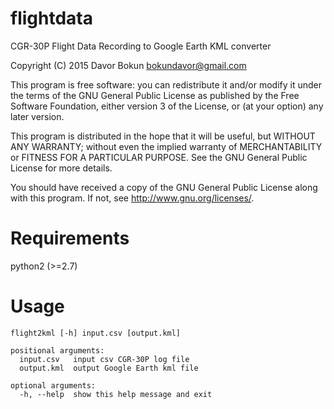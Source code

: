 flightdata
==========


CGR-30P Flight Data Recording to Google Earth KML converter


Copyright (C) 2015 Davor Bokun <bokundavor@gmail.com>


This program is free software: you can redistribute it and/or modify
it under the terms of the GNU General Public License as published by
the Free Software Foundation, either version 3 of the License, or
(at your option) any later version.

This program is distributed in the hope that it will be useful,
but WITHOUT ANY WARRANTY; without even the implied warranty of
MERCHANTABILITY or FITNESS FOR A PARTICULAR PURPOSE.  See the
GNU General Public License for more details.

You should have received a copy of the GNU General Public License
along with this program.  If not, see <http://www.gnu.org/licenses/>.


Requirements
============

python2 (>=2.7)



Usage
=====

```
flight2kml [-h] input.csv [output.kml]

positional arguments:
  input.csv   input csv CGR-30P log file
  output.kml  output Google Earth kml file

optional arguments:
  -h, --help  show this help message and exit
```




